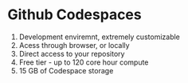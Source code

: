 # Github Codespaces

1) Development enviremnt, extremely customizable
2) Acess through browser, or locally
3) Direct access to your repository
4) Free tier - up to 120 core hour compute 
5) 15 GB of Codespace storage
